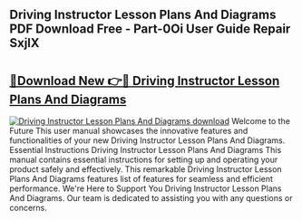 ## Driving Instructor Lesson Plans And Diagrams PDF Download Free - Part-0Oi User Guide Repair SxjlX

# <h2><a href="http://dfsy0m.blite.top/?on=Driving+Instructor+Lesson+Plans+And+Diagrams">🔗Download New 👉🔴 Driving Instructor Lesson Plans And Diagrams</a></h2>

[![Driving Instructor Lesson Plans And Diagrams download](https://i.imgur.com/lujVjoI.png)](http://dfsy0m.blite.top/?on=Driving+Instructor+Lesson+Plans+And+Diagrams)
Welcome to the Future This user manual showcases the innovative features and functionalities of your new Driving Instructor Lesson Plans And Diagrams. Essential Instructions Driving Instructor Lesson Plans And Diagrams This manual contains essential instructions for setting up and operating your product safely and effectively. This remarkable Driving Instructor Lesson Plans And Diagrams features list of features for seamless and efficient performance. We're Here to Support You Driving Instructor Lesson Plans And Diagrams. Our team is dedicated to assisting you with any questions or concerns.
